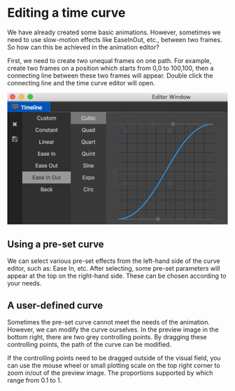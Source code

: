 # Editing a time curve

We have already created some basic animations. However, sometimes we need to use slow-motion effects like EaseInOut, etc., between two frames. So how can this be achieved in the animation editor?

First, we need to create two unequal frames on one path. For example, create two frames on a position which starts from 0,0 to 100,100, then a connecting line between these two frames will appear. Double click the connecting line and the time curve editor will open.

![time curve](time-curve/main.jpg)

## Using a pre-set curve

We can select various pre-set effects from the left-hand side of the curve editor, such as: Ease In, etc. After selecting, some pre-set parameters will appear at the top on the right-hand side. These can be chosen according to your needs.

## A user-defined curve

Sometimes the pre-set curve cannot meet the needs of the animation. However, we can modify the curve ourselves. In the preview image in the bottom right, there are two grey controlling points. By dragging these controlling points, the path of the curve can be modified.

If the controlling points need to be dragged outside of the visual field, you can use the mouse wheel or small plotting scale on the top right corner to zoom in/out of the preview image. The proportions supported by which range from 0.1 to 1.

